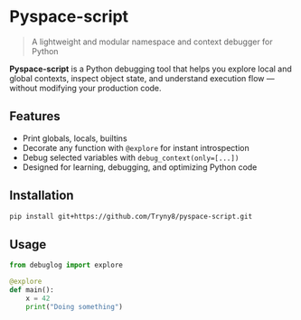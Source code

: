 # Pyspace-script

> A lightweight and modular namespace and context debugger for Python

**Pyspace-script** is a Python debugging tool that helps you explore local and global contexts, inspect object state, and understand execution flow — without modifying your production code.

## Features

- Print globals, locals, builtins
- Decorate any function with `@explore` for instant introspection
- Debug selected variables with `debug_context(only=[...])`
- Designed for learning, debugging, and optimizing Python code

## Installation

```bash
pip install git+https://github.com/Tryny8/pyspace-script.git
```

## Usage
```python
from debuglog import explore

@explore
def main():
    x = 42
    print("Doing something")
```